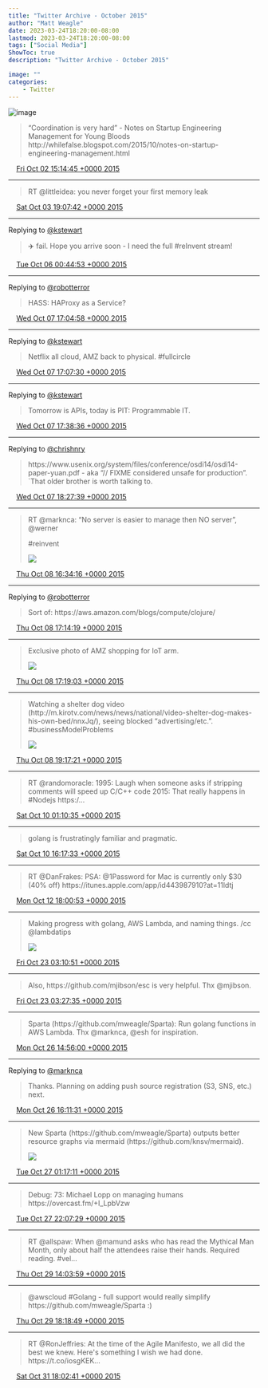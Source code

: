 ```yaml
---
title: "Twitter Archive - October 2015"
author: "Matt Weagle"
date: 2023-03-24T18:20:00-08:00
lastmod: 2023-03-24T18:20:00-08:00
tags: ["Social Media"]
ShowToc: true
description: "Twitter Archive - October 2015"

image: ""
categories: 
    - Twitter
---
```

![image](/sadtwitterbird3.jpg)

> “Coordination is very hard” \- Notes on Startup Engineering Management for Young Bloods http://whilefalse\.blogspot\.com/2015/10/notes\-on\-startup\-engineering\-management\.html

<img src="./media/tweet.ico" width="12" /> [Fri Oct 02 15:14:45 +0000 2015](https://twitter.com/mweagle/status/649965751692951552)

----

> RT @littleidea: you never forget your first memory leak

<img src="./media/tweet.ico" width="12" /> [Sat Oct 03 19:07:42 +0000 2015](https://twitter.com/mweagle/status/650386762078916608)

----

Replying to [@kstewart](https://twitter.com/kstewart/status/651187549029838849)

> ✈️ fail\. Hope you arrive soon \- I need the full \#reInvent stream\!

<img src="./media/tweet.ico" width="12" /> [Tue Oct 06 00:44:53 +0000 2015](https://twitter.com/mweagle/status/651196391763513345)

----

Replying to [@robotterror](https://twitter.com/RobotTaylor/status/651804413758074880)

> HASS: HAProxy as a Service?

<img src="./media/tweet.ico" width="12" /> [Wed Oct 07 17:04:58 +0000 2015](https://twitter.com/mweagle/status/651805428414738432)

----

Replying to [@kstewart](https://twitter.com/kstewart/status/651795213946490880)

> Netflix all cloud, AMZ back to physical\. \#fullcircle

<img src="./media/tweet.ico" width="12" /> [Wed Oct 07 17:07:30 +0000 2015](https://twitter.com/mweagle/status/651806062815784960)

----

Replying to [@kstewart](https://twitter.com/kstewart/status/651805665342590976)

> Tomorrow is APIs, today is PIT: Programmable IT\.

<img src="./media/tweet.ico" width="12" /> [Wed Oct 07 17:38:36 +0000 2015](https://twitter.com/mweagle/status/651813891740078081)

----

Replying to [@chrishnry](https://twitter.com/chrishnry/status/651824539857457152)

> https://www\.usenix\.org/system/files/conference/osdi14/osdi14\-paper\-yuan\.pdf \- aka “// FIXME considered unsafe for production”\.  \`That older brother is worth talking to\.

<img src="./media/tweet.ico" width="12" /> [Wed Oct 07 18:27:39 +0000 2015](https://twitter.com/mweagle/status/651826233966092289)

----

> RT @marknca: “No server is easier to manage then NO server”, @werner
>
> \#reinvent
>
> ![](../media/652160089340510208-CQzvrqcUkAErTQH.png)

<img src="./media/tweet.ico" width="12" /> [Thu Oct 08 16:34:16 +0000 2015](https://twitter.com/mweagle/status/652160089340510208)

----

Replying to [@robotterror](https://twitter.com/RobotTaylor/status/652169828560564224)

> Sort of: https://aws\.amazon\.com/blogs/compute/clojure/

<img src="./media/tweet.ico" width="12" /> [Thu Oct 08 17:14:19 +0000 2015](https://twitter.com/mweagle/status/652170168362119168)

----

> Exclusive photo of AMZ shopping for IoT arm\.
>
> ![](../media/652171361297674240-CQz6ZZmUwAE-jPz.jpg)

<img src="./media/tweet.ico" width="12" /> [Thu Oct 08 17:19:03 +0000 2015](https://twitter.com/mweagle/status/652171361297674240)

----

> Watching a shelter dog video \(http://m\.kirotv\.com/news/news/national/video\-shelter\-dog\-makes\-his\-own\-bed/nnxJq/\), seeing blocked “advertising/etc\.”\.  \#businessModelProblems
>
> ![](../media/652201130319974400-CQ0VeL_VEAAW4_n.png)

<img src="./media/tweet.ico" width="12" /> [Thu Oct 08 19:17:21 +0000 2015](https://twitter.com/mweagle/status/652201130319974400)

----

> RT @randomoracle: 1995: Laugh when someone asks if stripping comments will speed up C/C\+\+ code
> 2015: That really happens in \#Nodejs
> https:/…

<img src="./media/tweet.ico" width="12" /> [Sat Oct 10 01:10:35 +0000 2015](https://twitter.com/mweagle/status/652652413619318784)

----

> golang is frustratingly familiar and pragmatic\.

<img src="./media/tweet.ico" width="12" /> [Sat Oct 10 16:17:33 +0000 2015](https://twitter.com/mweagle/status/652880660118409217)

----

> RT @DanFrakes: PSA: @1Password for Mac is currently only $30 \(40% off\) https://itunes\.apple\.com/app/id443987910?at\=11ldtj

<img src="./media/tweet.ico" width="12" /> [Mon Oct 12 18:00:53 +0000 2015](https://twitter.com/mweagle/status/653631436637933568)

----

> Making progress with golang, AWS Lambda, and naming things\. /cc @lambdatips
>
> ![](../media/657393720917004288-CR-IGuuUkAAvn8M.png)

<img src="./media/tweet.ico" width="12" /> [Fri Oct 23 03:10:51 +0000 2015](https://twitter.com/mweagle/status/657393720917004288)

----

> Also, https://github\.com/mjibson/esc is very helpful\.  Thx @mjibson\.

<img src="./media/tweet.ico" width="12" /> [Fri Oct 23 03:27:35 +0000 2015](https://twitter.com/mweagle/status/657397931851407360)

----

> Sparta \(https://github\.com/mweagle/Sparta\): Run golang functions in AWS Lambda\. Thx @marknca, @esh for inspiration\.

<img src="./media/tweet.ico" width="12" /> [Mon Oct 26 14:56:00 +0000 2015](https://twitter.com/mweagle/status/658658340659048449)

----

Replying to [@marknca](https://twitter.com/marknca/status/658670141475913728)

> Thanks\. Planning on adding push source registration \(S3, SNS, etc\.\) next\.

<img src="./media/tweet.ico" width="12" /> [Mon Oct 26 16:11:31 +0000 2015](https://twitter.com/mweagle/status/658677344240951296)

----

> New Sparta \(https://github\.com/mweagle/Sparta\) outputs better resource graphs via mermaid \(https://github\.com/knsv/mermaid\)\.
>
> ![](../media/658814668031430656-CSSUcqfUsAIzqYh.jpg)

<img src="./media/tweet.ico" width="12" /> [Tue Oct 27 01:17:11 +0000 2015](https://twitter.com/mweagle/status/658814668031430656)

----

> Debug: 73: Michael Lopp on managing humans https://overcast\.fm/\+I\_LpbVzw

<img src="./media/tweet.ico" width="12" /> [Tue Oct 27 22:07:29 +0000 2015](https://twitter.com/mweagle/status/659129316207235072)

----

> RT @allspaw: When @mamund asks who has read the Mythical Man Month, only about half the attendees raise their hands\. Required reading\. \#vel…

<img src="./media/tweet.ico" width="12" /> [Thu Oct 29 14:03:59 +0000 2015](https://twitter.com/mweagle/status/659732413082308608)

----

> @awscloud \#Golang \- full support would really simplify https://github\.com/mweagle/Sparta :\)

<img src="./media/tweet.ico" width="12" /> [Thu Oct 29 18:18:49 +0000 2015](https://twitter.com/mweagle/status/659796545684897792)

----

> RT @RonJeffries: At the time of the Agile Manifesto, we all did the best we knew\. Here's something I wish we had done\.
> https://t\.co/iosgKEK…

<img src="./media/tweet.ico" width="12" /> [Sat Oct 31 18:02:41 +0000 2015](https://twitter.com/mweagle/status/660517262516850688)